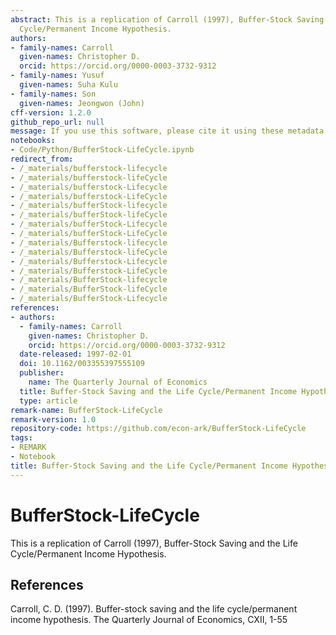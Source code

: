 ```yaml
---
abstract: This is a replication of Carroll (1997), Buffer-Stock Saving and the Life
  Cycle/Permanent Income Hypothesis.
authors:
- family-names: Carroll
  given-names: Christopher D.
  orcid: https://orcid.org/0000-0003-3732-9312
- family-names: Yusuf
  given-names: Suha Kulu
- family-names: Son
  given-names: Jeongwon (John)
cff-version: 1.2.0
github_repo_url: null
message: If you use this software, please cite it using these metadata.
notebooks:
- Code/Python/BufferStock-LifeCycle.ipynb
redirect_from:
- /_materials/bufferstock-lifecycle
- /_materials/bufferstock-lifeCycle
- /_materials/bufferstock-Lifecycle
- /_materials/bufferstock-LifeCycle
- /_materials/bufferStock-lifecycle
- /_materials/bufferStock-lifeCycle
- /_materials/bufferStock-Lifecycle
- /_materials/bufferStock-LifeCycle
- /_materials/Bufferstock-lifecycle
- /_materials/Bufferstock-lifeCycle
- /_materials/Bufferstock-Lifecycle
- /_materials/Bufferstock-LifeCycle
- /_materials/BufferStock-lifecycle
- /_materials/BufferStock-lifeCycle
- /_materials/BufferStock-Lifecycle
references:
- authors:
  - family-names: Carroll
    given-names: Christopher D.
    orcid: https://orcid.org/0000-0003-3732-9312
  date-released: 1997-02-01
  doi: 10.1162/003355397555109
  publisher:
    name: The Quarterly Journal of Economics
  title: Buffer-Stock Saving and the Life Cycle/Permanent Income Hypothesis
  type: article
remark-name: BufferStock-LifeCycle
remark-version: 1.0
repository-code: https://github.com/econ-ark/BufferStock-LifeCycle
tags:
- REMARK
- Notebook
title: Buffer-Stock Saving and the Life Cycle/Permanent Income Hypothesis
---
```


# BufferStock-LifeCycle

This is a replication of Carroll (1997), Buffer-Stock Saving and the Life Cycle/Permanent Income Hypothesis.

## References

Carroll, C. D. (1997). Buffer-stock saving and the life cycle/permanent income hypothesis. The Quarterly Journal of Economics, CXII, 1-55


